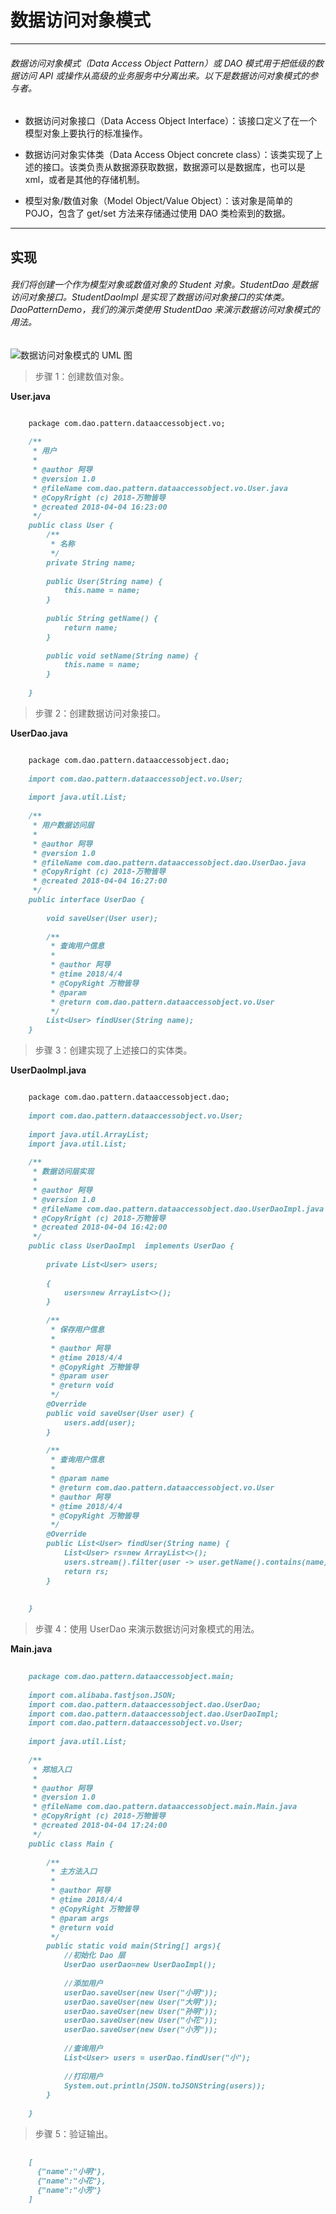 # 数据访问对象模式

***

###### 数据访问对象模式（Data Access Object Pattern）或 DAO 模式用于把低级的数据访问 API 或操作从高级的业务服务中分离出来。以下是数据访问对象模式的参与者。

- 数据访问对象接口（Data Access Object Interface）：该接口定义了在一个模型对象上要执行的标准操作。

- 数据访问对象实体类（Data Access Object concrete class）：该类实现了上述的接口。该类负责从数据源获取数据，数据源可以是数据库，也可以是 xml，或者是其他的存储机制。

- 模型对象/数值对象（Model Object/Value Object）：该对象是简单的 POJO，包含了 get/set 方法来存储通过使用 DAO 类检索到的数据。

***

## 实现

###### 我们将创建一个作为模型对象或数值对象的 Student 对象。StudentDao 是数据访问对象接口。StudentDaoImpl 是实现了数据访问对象接口的实体类。DaoPatternDemo，我们的演示类使用 StudentDao 来演示数据访问对象模式的用法。

![数据访问对象模式的 UML 图](../img/dao_pattern_uml_diagram.jpg)


> 步骤 1：创建数值对象。

**User.java**

```markdown

    package com.dao.pattern.dataaccessobject.vo;
    
    /**
     * 用户
     *
     * @author 阿导
     * @version 1.0
     * @fileName com.dao.pattern.dataaccessobject.vo.User.java
     * @CopyRright (c) 2018-万物皆导
     * @created 2018-04-04 16:23:00
     */
    public class User {
        /**
         * 名称
         */
        private String name;
    
        public User(String name) {
            this.name = name;
        }
    
        public String getName() {
            return name;
        }
    
        public void setName(String name) {
            this.name = name;
        }
    
    }

```

> 步骤 2：创建数据访问对象接口。

**UserDao.java**

```markdown

    package com.dao.pattern.dataaccessobject.dao;
    
    import com.dao.pattern.dataaccessobject.vo.User;
    
    import java.util.List;
    
    /**
     * 用户数据访问层
     *
     * @author 阿导
     * @version 1.0
     * @fileName com.dao.pattern.dataaccessobject.dao.UserDao.java
     * @CopyRright (c) 2018-万物皆导
     * @created 2018-04-04 16:27:00
     */
    public interface UserDao {
    
        void saveUser(User user);
    
        /**
         * 查询用户信息
         *
         * @author 阿导
         * @time 2018/4/4
         * @CopyRight 万物皆导
         * @param
         * @return com.dao.pattern.dataaccessobject.vo.User
         */
        List<User> findUser(String name);
    }

```

> 步骤 3：创建实现了上述接口的实体类。

**UserDaoImpl.java**

```markdown

    package com.dao.pattern.dataaccessobject.dao;
    
    import com.dao.pattern.dataaccessobject.vo.User;
    
    import java.util.ArrayList;
    import java.util.List;
    
    /**
     * 数据访问层实现
     *
     * @author 阿导
     * @version 1.0
     * @fileName com.dao.pattern.dataaccessobject.dao.UserDaoImpl.java
     * @CopyRright (c) 2018-万物皆导
     * @created 2018-04-04 16:42:00
     */
    public class UserDaoImpl  implements UserDao {
    
        private List<User> users;
    
        {
            users=new ArrayList<>();
        }
    
        /**
         * 保存用户信息
         *
         * @author 阿导
         * @time 2018/4/4
         * @CopyRight 万物皆导
         * @param user
         * @return void
         */
        @Override
        public void saveUser(User user) {
            users.add(user);
        }
    
        /**
         * 查询用户信息
         *
         * @param name
         * @return com.dao.pattern.dataaccessobject.vo.User
         * @author 阿导
         * @time 2018/4/4
         * @CopyRight 万物皆导
         */
        @Override
        public List<User> findUser(String name) {
            List<User> rs=new ArrayList<>();
            users.stream().filter(user -> user.getName().contains(name)).forEach(user -> rs.add(user));
            return rs;
        }
    
    
    }

```

> 步骤 4：使用 UserDao 来演示数据访问对象模式的用法。

**Main.java**

```markdown
    
    package com.dao.pattern.dataaccessobject.main;
    
    import com.alibaba.fastjson.JSON;
    import com.dao.pattern.dataaccessobject.dao.UserDao;
    import com.dao.pattern.dataaccessobject.dao.UserDaoImpl;
    import com.dao.pattern.dataaccessobject.vo.User;
    
    import java.util.List;
    
    /**
     * 郑旭入口
     *
     * @author 阿导
     * @version 1.0
     * @fileName com.dao.pattern.dataaccessobject.main.Main.java
     * @CopyRright (c) 2018-万物皆导
     * @created 2018-04-04 17:24:00
     */
    public class Main {
    
        /**
         * 主方法入口
         *
         * @author 阿导
         * @time 2018/4/4
         * @CopyRight 万物皆导
         * @param args
         * @return void
         */
        public static void main(String[] args){
            //初始化 Dao 层
            UserDao userDao=new UserDaoImpl();
    
            //添加用户
            userDao.saveUser(new User("小明"));
            userDao.saveUser(new User("大明"));
            userDao.saveUser(new User("孙明"));
            userDao.saveUser(new User("小花"));
            userDao.saveUser(new User("小芳"));
    
            //查询用户
            List<User> users = userDao.findUser("小");
    
            //打印用户
            System.out.println(JSON.toJSONString(users));
        }
    
    }

```

> 步骤 5：验证输出。

```markdown
    
    [
      {"name":"小明"},
      {"name":"小花"},
      {"name":"小芳"}
    ]
    
```
